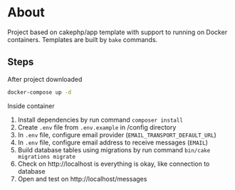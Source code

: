 # About

Project based on cakephp/app template with support to running on Docker containers. Templates are built by `bake` commands.

## Steps

After project downloaded
```bash
docker-compose up -d
```

Inside container
1. Install dependencies by run command `composer install`
2. Create `.env` file from `.env.example` in /config directory
3. In `.env` file, configure email provider (`EMAIL_TRANSPORT_DEFAULT_URL`)
4. In `.env` file, configure email address to receive messages (`EMAIL`)
5. Build database tables using migrations by run command `bin/cake migrations migrate`
6. Check on http://localhost is everything is okay, like connection to database
7. Open and test on http://localhost/messages
